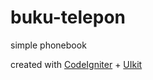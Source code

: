 # buku-telepon

simple phonebook

created with [CodeIgniter](https://codeigniter.com/) + [UIkit](https://getuikit.com/)
